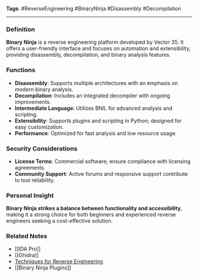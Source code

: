 **Tags**: #ReverseEngineering #BinaryNinja #Disassembly #Decompilation

---

### Definition

**Binary Ninja** is a reverse engineering platform developed by Vector 35. It offers a user-friendly interface and focuses on automation and extensibility, providing disassembly, decompilation, and binary analysis features.

### Functions

- **Disassembly**: Supports multiple architectures with an emphasis on modern binary analysis.
- **Decompilation**: Includes an integrated decompiler with ongoing improvements.
- **Intermediate Language**: Utilizes BNIL for advanced analysis and scripting.
- **Extensibility**: Supports plugins and scripting in Python; designed for easy customization.
- **Performance**: Optimized for fast analysis and low resource usage.

### Security Considerations

- **License Terms**: Commercial software; ensure compliance with licensing agreements.
- **Community Support**: Active forums and responsive support contribute to tool reliability.

### Personal Insight

**Binary Ninja strikes a balance between functionality and accessibility**, making it a strong choice for both beginners and experienced reverse engineers seeking a cost-effective solution.

### Related Notes

- [[IDA Pro]]
- [[Ghidra]]
- [Techniques for Reverse Engineering](Techniques%20for%20Reverse%20Engineering.md)
- [[Binary Ninja Plugins]]